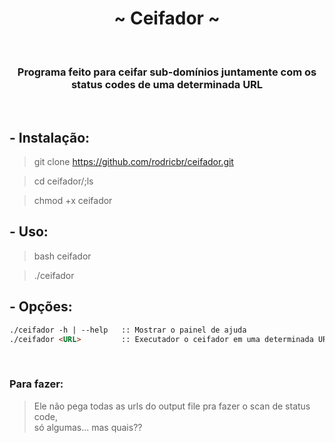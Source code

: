 <h1 align="center">~ Ceifador ~</h1> </br>

<h3 align="center">Programa feito para ceifar sub-domínios juntamente com os status codes de uma determinada URL</h3>

</br>

## - Instalação:

> git clone https://github.com/rodricbr/ceifador.git </br>

> cd ceifador/;ls </br>

> chmod +x ceifador </br>
## - Uso:

> bash ceifador </br>

> ./ceifador </br>
## - Opções:

```markdown
./ceifador -h | --help   :: Mostrar o painel de ajuda
./ceifador <URL>         :: Executador o ceifador em uma determinada URL
```
</br>

### Para fazer:
> Ele não pega todas as urls do output file pra fazer o scan de status code, </br>
> só algumas... mas quais??
